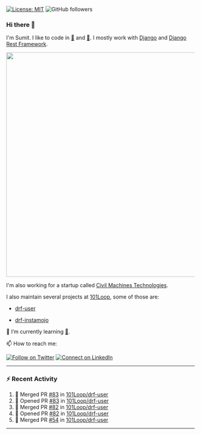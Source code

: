 [![License: MIT](https://img.shields.io/badge/License-MIT-yellow.svg)](https://opensource.org/licenses/MIT)
![GitHub followers](https://img.shields.io/github/followers/sumit4613?style=social)

### Hi there 👋

I'm Sumit. I like to code in [:snake:](https://python.org/) and [:rabbit:](https://golang.org). I mostly work with [Django](https://djangoproject.com) and [Django Rest Framework](https://www.django-rest-framework.org/).

<p align="center">
  <img width="600" src="https://static.djangoproject.com/img/logos/django-logo-negative.png">
</p>

I'm also working for a startup called [Civil Machines Technologies](https://civilmachines.com/).


I also maintain several projects at [101Loop](https://github.com/101loop/), some of those are:

- [drf-user](https://github.com/101loop/drf-user)

- [drf-instamojo ](https://github.com/101loop/drf-instamojo)

🔭 I’m currently learning [:rabbit:](https://golang.org).

📫 How to reach me:

[![Follow on Twitter](https://img.shields.io/badge/--twitter?label=Twitter&logo=Twitter&style=social)](https://twitter.com/sumitsingh4613) [![Connect on LinkedIn](https://img.shields.io/badge/--linkedin?label=LinkedIn&logo=LinkedIn&style=social)](https://www.linkedin.com/in/sumit4613)


---

### :zap: Recent Activity

<!--START_SECTION:activity-->
1. 🎉 Merged PR [#83](https://github.com/101Loop/drf-user/pull/83) in [101Loop/drf-user](https://github.com/101Loop/drf-user)
2. 💪 Opened PR [#83](https://github.com/101Loop/drf-user/pull/83) in [101Loop/drf-user](https://github.com/101Loop/drf-user)
3. 🎉 Merged PR [#82](https://github.com/101Loop/drf-user/pull/82) in [101Loop/drf-user](https://github.com/101Loop/drf-user)
4. 💪 Opened PR [#82](https://github.com/101Loop/drf-user/pull/82) in [101Loop/drf-user](https://github.com/101Loop/drf-user)
5. 🎉 Merged PR [#54](https://github.com/101Loop/drf-user/pull/54) in [101Loop/drf-user](https://github.com/101Loop/drf-user)
<!--END_SECTION:activity-->

---
